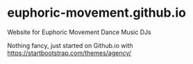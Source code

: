 # euphoric-movement.github.io
Website for Euphoric Movement Dance Music DJs

Nothing fancy, just started on Github.io with https://startbootstrap.com/themes/agency/


